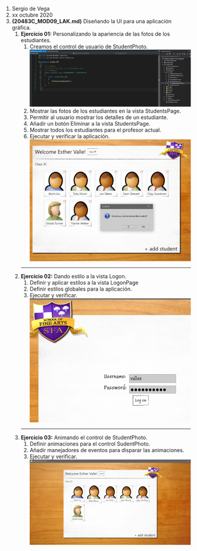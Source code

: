 1. Sergio de Vega
2. xx octubre 2020
3. **(20483C_MOD09_LAK.md)** Diseñando la UI para una aplicación gráfica.
   1. **Ejercicio 01:** Personalizando la apariencia de las fotos de los estudiantes.
      1. Creamos el control de usuario de StudentPhoto.
      ![C1](images/C1.PNG)
      2. Mostrar las fotos de los estudiantes en la vista StudentsPage.
      3. Permitir al usuario mostrar los detalles de un estudiante.
      4. Añadir un botón Eliminar a la vista StudentsPage.
      5. Mostrar todos los estudiantes para el profesor actual.
      6. Ejecutar y verificar la aplicación.
      ![C2](images/C2.PNG)
      ---
   2. **Ejercicio 02:** Dando estilo a la vista Logon.
      1. Definir y aplicar estilos a la vista LogonPage
      2. Definir estilos globales para la aplicación.
      3. Ejecutar y verificar.
      ![C3](images/C3.PNG)
      ---
   1. **Ejercicio 03:** Animando el control de StudentPhoto.
      1. Definir animaciones para el control SudentPhoto.
      2. Añadir manejadores de eventos para disparar las animaciones.
      3. Ejecutar y verificar.
      ![C4](images/C4.PNG)

      